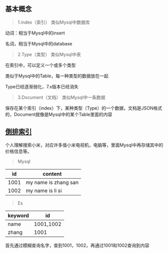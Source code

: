 ## 基本概念

> 1.index（索引）   类似Mysql中数据库

动词：相当于Mysql中的insert

名词，相当于Mysql中的database 

> 2.Type（类型）  类似Mysql中表

在索引中，可以定义一个或多个类型

类似于Mysql中的Table，每一种类型的数据放在一起

Type已经逐渐弱化，7.x版本已经消失

> 3.Document（文档）  类似Mysql中一条数据

保存在某个索引（index）下，某种类型（Type）的一个数据，文档是JSON格式的，Document就像是Mysql中的某个Table里面的内容

## [倒排索引](https://www.sohu.com/a/306244095_463994)

个人理解搜索小米，对应许多值小米电视机，电脑等，里面Mysql中再存储其中的价格信息等。

> Mysql

| id   | content              |
| ---- | -------------------- |
| 1001 | my name is zhang san |
| 1002 | my name is li si     |

> Es

| keyword | id        |
| ------- | --------- |
| name    | 1001,1002 |
| zhang   | 1001      |

首先通过模糊查询名字，查到1001，1002，再通过1001和1002查询到内容